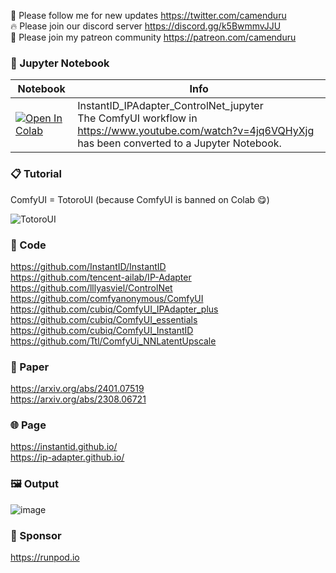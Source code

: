 🐣 Please follow me for new updates https://twitter.com/camenduru <br />
🔥 Please join our discord server https://discord.gg/k5BwmmvJJU <br />
🥳 Please join my patreon community https://patreon.com/camenduru <br />

### 🍊 Jupyter Notebook

| Notebook | Info
| --- | --- |
[![Open In Colab](https://colab.research.google.com/assets/colab-badge.svg)](https://colab.research.google.com/github/camenduru/InstantID-IPAdapter-ControlNet-jupyter/blob/main/InstantID_IPAdapter_ControlNet_jupyter.ipynb) | InstantID_IPAdapter_ControlNet_jupyter <br /> The ComfyUI workflow in https://www.youtube.com/watch?v=4jq6VQHyXjg has been converted to a Jupyter Notebook.

### 📋 Tutorial
ComfyUI = TotoroUI (because ComfyUI is banned on Colab 😋) <br />

![TotoroUI](https://github.com/camenduru/TotoroUI-jupyter/assets/54370274/ded371dd-6500-4d5f-a700-d60a243d74b5)

### 🧬 Code
https://github.com/InstantID/InstantID <br />
https://github.com/tencent-ailab/IP-Adapter <br />
https://github.com/lllyasviel/ControlNet <br />
https://github.com/comfyanonymous/ComfyUI <br />
https://github.com/cubiq/ComfyUI_IPAdapter_plus <br />
https://github.com/cubiq/ComfyUI_essentials <br />
https://github.com/cubiq/ComfyUI_InstantID <br />
https://github.com/Ttl/ComfyUi_NNLatentUpscale <br />

### 📄 Paper
https://arxiv.org/abs/2401.07519 <br />
https://arxiv.org/abs/2308.06721 <br />

### 🌐 Page
https://instantid.github.io/ <br />
https://ip-adapter.github.io/ <br />

### 🖼 Output
![image](https://github.com/camenduru/InstantID_IPAdapter_ControlNet-jupyter/assets/54370274/d873a9ea-9e55-40f5-a8b2-eb54707fb748)

### 🏢 Sponsor
https://runpod.io
